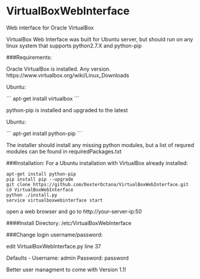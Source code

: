 # VirtualBoxWebInterface
Web interface for Oracle VirtualBox

VirtualBox Web Interface was built for Ubuntu server, but should run on any linux system that supports python2.7.X and python-pip

###Requirements: 
<p>Oracle VirtualBox is installed. Any version. https://www.virtualbox.org/wiki/Linux_Downloads</p>
<p>Ubuntu: </p>
```
apt-get install virtualbox
```
<p>python-pip is installed and upgraded to the latest</p>
<p>Ubuntu:</p> 
```
apt-get install python-pip
```
<p>The installer should install any missing python modules, but a list of requred modules can be found in requiredPackages.txt</p>
  
###Installation:
For a Ubuntu installation with VirtualBox already installed:
```
apt-get install python-pip
pip install pip --upgrade
git clone https://github.com/DexterOctana/VirtualBoxWebInterface.git
cd VirtualBoxWebInterface
python ./install.py
service virtualboxwebinterface start
```
open a web browser and go to http://your-server-ip:50

####Install Directory: /etc/VirtualBoxWebInterface
  
###Change login username/password:
<p>edit VirtualBoxWebInterface.py line 37</p>
<p>Defaults - Username: admin Password: password</p>
<p>Better user managment to come with Version 1.1!</p>

